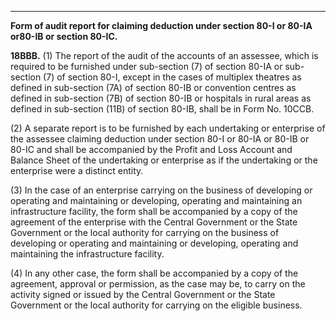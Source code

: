 ****  
  
**Form of audit report for claiming deduction under section 80-I or 80-IA or****80-IB or section 80-IC****.**

**18BBB.** (1) The report of the audit of the accounts of an assessee, which is required to be furnished under sub-section (7) of section 80-IA or sub-section (7) of section 80-I, except in the cases of multiplex theatres as defined in sub-section (7A) of section 80-IB or convention centres as defined in sub-section (7B) of section 80-IB or hospitals in rural areas as defined in sub-section (11B) of section 80-IB, shall be in Form No. 10CCB.

(2) A separate report is to be furnished by each undertaking or enterprise of the assessee claiming deduction under section 80-I or 80-IA or 80-IB or 80-IC and shall be accompanied by the Profit and Loss Account and Balance Sheet of the undertaking or enterprise as if the undertaking or the enterprise were a distinct entity.

(3) In the case of an enterprise carrying on the business of developing or operating and maintaining or developing, operating and maintaining an infrastructure facility, the form shall be accompanied by a copy of the agreement of the enterprise with the Central Government or the State Government or the local authority for carrying on the business of developing or operating and maintaining or developing, operating and maintaining the infrastructure facility.

(4) In any other case, the form shall be accompanied by a copy of the agreement, approval or permission, as the case may be, to carry on the activity signed or issued by the Central Government or the State Government or the local authority for carrying on the eligible business.